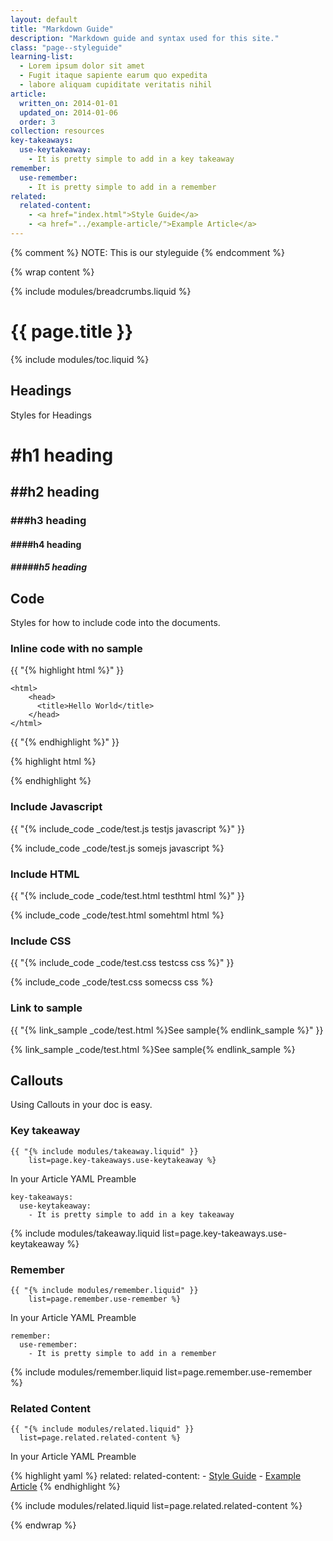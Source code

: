 ```yaml
---
layout: default
title: "Markdown Guide"
description: "Markdown guide and syntax used for this site."
class: "page--styleguide"
learning-list:
  - Lorem ipsum dolor sit amet
  - Fugit itaque sapiente earum quo expedita
  - labore aliquam cupiditate veritatis nihil
article:
  written_on: 2014-01-01
  updated_on: 2014-01-06
  order: 3
collection: resources
key-takeaways:
  use-keytakeaway:
    - It is pretty simple to add in a key takeaway
remember:
  use-remember:
    - It is pretty simple to add in a remember
related:
  related-content:
    - <a href="index.html">Style Guide</a>
    - <a href="../example-article/">Example Article</a>
---
```

{% comment %}
NOTE: This is our styleguide
{% endcomment %}

{% wrap content %}

{% include modules/breadcrumbs.liquid %}

# {{ page.title }}

{% include modules/toc.liquid %}

## Headings

Styles for Headings

# #h1 heading

## ##h2 heading

### ###h3 heading

#### ####h4 heading

##### #####h5 heading

## Code

Styles for how to include code into the documents.

### Inline code with no sample

  {{ "&#123;% highlight html %&#125;" }}

    <html>
        <head>
          <title>Hello World</title>
        </head>
    </html>

  {{ "&#123;% endhighlight %&#125;" }}

{% highlight html %}
<html>
  <head>
    <title>Hello World</title>
  </head>
</html>
{% endhighlight %}

### Include Javascript

  {{ "&#123;% include_code _code/test.js testjs javascript %&#125;" }}

{% include_code _code/test.js somejs javascript %}


### Include HTML

  {{ "&#123;% include_code _code/test.html testhtml html %&#125;" }}

{% include_code _code/test.html somehtml html %}


### Include CSS

  {{ "&#123;% include_code _code/test.css testcss css %&#125;" }}

{% include_code _code/test.css somecss css %}

### Link to sample

  {{ "&#123;% link_sample _code/test.html %&#125;See sample&#123;% endlink_sample %&#125;" }}

{% link_sample _code/test.html %}See sample{% endlink_sample %}

## Callouts

Using Callouts in your doc is easy.

### Key takeaway

    {{ "{% include modules/takeaway.liquid" }}
    	list=page.key-takeaways.use-keytakeaway %}

In your Article YAML Preamble

    key-takeaways:
	  use-keytakeaway:
	    - It is pretty simple to add in a key takeaway

{% include modules/takeaway.liquid list=page.key-takeaways.use-keytakeaway %}

### Remember

    {{ "{% include modules/remember.liquid" }}
    	list=page.remember.use-remember %}

In your Article YAML Preamble

    remember:
	  use-remember:
	    - It is pretty simple to add in a remember

{% include modules/remember.liquid list=page.remember.use-remember %}


### Related Content

    {{ "{% include modules/related.liquid" }}
      list=page.related.related-content %}

In your Article YAML Preamble

{% highlight yaml %}
related:
  related-content:
    - <a href="index.html">Style Guide</a>
    - <a href="../example-article/">Example Article</a>
{% endhighlight %}

{% include modules/related.liquid list=page.related.related-content %}

{% endwrap %}
